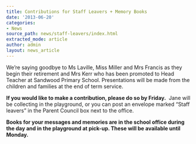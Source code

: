 ```yaml
---
title: Contributions for Staff Leavers + Memory Books
date: '2013-06-20'
categories:
- News
source_path: news/staff-leavers/index.html
extracted_mode: article
author: admin
layout: news_article
---
```

We’re saying goodbye to Ms Laville, Miss Miller and Mrs Francis as they begin their retirement and Mrs Kerr who has been promoted to Head Teacher at Sandwood Primary School. Presentations will be made from the children and families at the end of term service.

**If you would like to make a contribution, please do so&nbsp;by Friday.** &nbsp;Jane will be collecting in the playground, or you can post an envelope marked “Staff leavers” in the Parent Council box next to the office.

**Books for your messages and memories are in the school office during the day and in the playground at pick-up. These will be available until Monday.**
